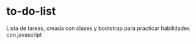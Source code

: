 # to-do-list
Lista de tareas, creada con clases y bootstrap para practicar habilidades con javascript

